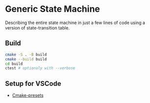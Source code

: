 # Generic State Machine
Describing the entire state machine in just a few lines of code using a version of state-transition table.

## Build
```bash 
cmake -S . -B build
cmake --build build
cd build
ctest # optionaly with --verbose
```

## Setup for VSCode
- [Cmake-presets](https://github.com/microsoft/vscode-cmake-tools/blob/main/docs/cmake-presets.md)